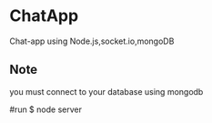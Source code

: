 # ChatApp
Chat-app using Node.js,socket.io,mongoDB

## Note
you must connect to your database using mongodb

#run
  $ node server
